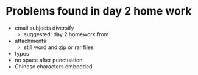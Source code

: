 # Problems found in day 2 home work

*	email subjects diversify
	-	suggested: day 2 homework from <name> <id>
*	attachments
	-	still word and zip or rar files
*	typos
*	no space after punctuation
*	Chinese characters embedded	
